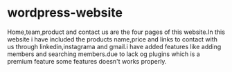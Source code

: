 # wordpress-website
Home,team,product and contact us are the four pages of this website.In this website i have included the products name,price and links to contact with us through linkedin,instagrama and gmail.i have added features like adding members and searching members.due to lack og plugins which is a premium feature some features doesn't works properly.

